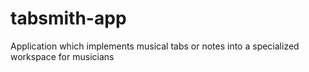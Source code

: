 # tabsmith-app
Application which implements musical tabs or notes into a specialized workspace for musicians
